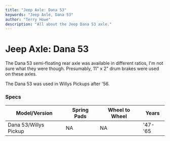 ```yaml
---
title: "Jeep Axle: Dana 53"
keywords: "Jeep Axle, Dana 53"
author: "Terry Howe"
description: "All about the Jeep Dana 53 axle."
---
```

# Jeep Axle: Dana 53

The Dana 53 semi-floating rear axle was available in different ratios, I'm not sure what they were though. Presumably, 11" x 2" drum brakes were used on these axles. 

The Dana 53 was used in Willys Pickups after '56.

### Specs

| Model/Version         | Spring Pads | Wheel to Wheel | Years   |
|-----------------------|-------------|----------------|---------|
| Dana 53/Willys Pickup | NA          | NA             | '47-'65 |